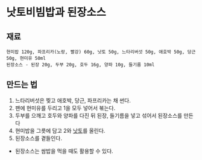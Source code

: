 
# 낫토비빔밥과 된장소스

## 재료
```
현미밥 120g, 파프리카(노랑, 빨강) 60g, 낫토 50g, 느타리버섯 50g, 애호박 50g, 당근 50g, 현미유 50ml
된장소스 - 된장 20g, 두부 20g, 호두 16g, 양파 10g, 들기름 10ml
```
## 만드는 법

1. 느타리버섯은 찢고 애호박, 당근, 파프리카는 채 썬다.
2. 팬에 현미유를 두리고 1을 모두 넣어서 볶는다.
3. 두부를 으깨고 호두와 양파를 다진 뒤 된장, 들기름을 넣고 섞어서 된장소스를 만든다
4. 현미밥을 그릇에 담고 2와 [낫토](https://ko.wikipedia.org/wiki/%EB%82%AB%ED%86%A0)를 올린다.
5. 된장소스를 곁들인다.
- 된장소스는 쌈밥을 먹을 때도 활용할 수 있다.

